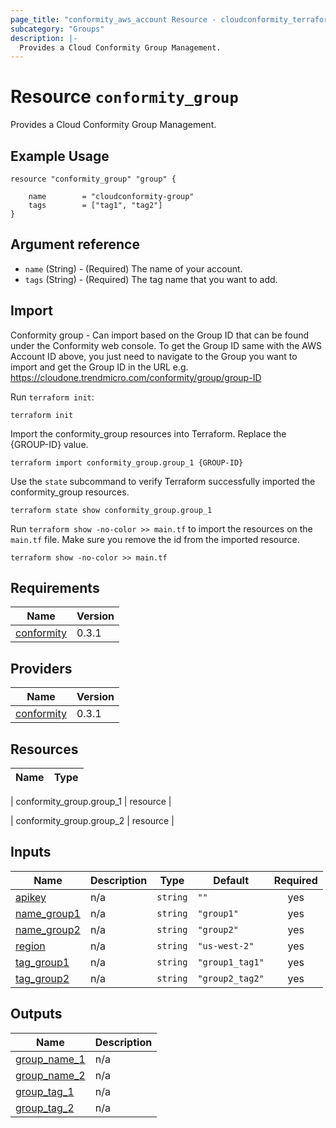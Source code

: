 ```yaml
---
page_title: "conformity_aws_account Resource - cloudconformity_terraform"
subcategory: "Groups"
description: |-
  Provides a Cloud Conformity Group Management.
---
```


# Resource `conformity_group`
Provides a Cloud Conformity Group Management.

## Example Usage
```hcl
resource "conformity_group" "group" {

    name        = "cloudconformity-group"
    tags        = ["tag1", "tag2"]
}
```

## Argument reference
 - `name` (String) - (Required) The name of your account.
 - `tags` (String) - (Required) The tag name that you want to add.

## Import
Conformity group - Can import based on the Group ID that can be found under the Conformity web console.
To get the Group ID same with the AWS Account ID above, you just need to navigate to the Group you want to import and get the
Group ID in the URL e.g. https://cloudone.trendmicro.com/conformity/group/group-ID

Run `terraform init`:
```hcl
terraform init
```

Import the conformity_group resources into Terraform. Replace the {GROUP-ID} value.
```hcl
terraform import conformity_group.group_1 {GROUP-ID}
```

Use the `state` subcommand to verify Terraform successfully imported the conformity_group resources.
```hcl
terraform state show conformity_group.group_1
```

Run `terraform show -no-color >> main.tf` to import the resources on the `main.tf` file. Make sure you remove the id from the imported resource.
```hcl
terraform show -no-color >> main.tf
```

## Requirements

| Name | Version |
|------|---------|
| <a name="requirement_conformity"></a> [conformity](#requirement\_conformity) | 0.3.1 |

## Providers

| Name | Version |
|------|---------|
| <a name="provider_conformity"></a> [conformity](#provider\_conformity) | 0.3.1 |

## Resources

| Name | Type |
|------|------|

| conformity_group.group_1 | resource |

| conformity_group.group_2 | resource |

## Inputs

| Name | Description | Type | Default | Required |
|------|-------------|------|---------|:--------:|
| <a name="input_apikey"></a> [apikey](#input\_apikey) | n/a | `string` | `""` | yes |
| <a name="input_name_group1"></a> [name\_group1](#input\_name\_group1) | n/a | `string` | `"group1"` | yes |
| <a name="input_name_group2"></a> [name\_group2](#input\_name\_group2) | n/a | `string` | `"group2"` | yes |
| <a name="input_region"></a> [region](#input\_region) | n/a | `string` | `"us-west-2"` | yes |
| <a name="input_tag_group1"></a> [tag\_group1](#input\_tag\_group1) | n/a | `string` | `"group1_tag1"` | yes |
| <a name="input_tag_group2"></a> [tag\_group2](#input\_tag\_group2) | n/a | `string` | `"group2_tag2"` | yes |

## Outputs

| Name | Description |
|------|-------------|
| <a name="output_group_name_1"></a> [group\_name\_1](#output\_group\_name\_1) | n/a |
| <a name="output_group_name_2"></a> [group\_name\_2](#output\_group\_name\_2) | n/a |
| <a name="output_group_tag_1"></a> [group\_tag\_1](#output\_group\_tag\_1) | n/a |
| <a name="output_group_tag_2"></a> [group\_tag\_2](#output\_group\_tag\_2) | n/a |